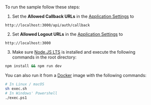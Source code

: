<!-- markdownlint-disable MD031 MD041 -->

To run the sample follow these steps:

1) Set the **Allowed Callback URLs** in the <a href="${manage_url}/#/applications/${account.clientId}/settings" target="_blank" rel="noreferrer">Application Settings</a> to
```text
http://localhost:3000/api/auth/callback
```

2) Set **Allowed Logout URLs** in the <a href="${manage_url}/#/applications/${account.clientId}/settings" target="_blank" rel="noreferrer">Application Settings</a> to
```text
http://localhost:3000
```

3) Make sure <a href="https://nodejs.org/en/download/" target="_blank" rel="noreferrer">Node.JS LTS</a> is installed and execute the following commands in the root directory:
```bash
npm install && npm run dev
```

You can also run it from a <a href="https://www.docker.com" target="_blank" rel="noreferrer">Docker</a> image with the following commands:

```bash
# In Linux / macOS
sh exec.sh
# In Windows' Powershell
./exec.ps1
```
